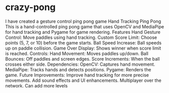 # crazy-pong
I have created a gesture control ping pong game 
Hand Tracking Ping Pong
This is a hand-controlled ping pong game that uses OpenCV and MediaPipe for hand tracking and Pygame for game rendering.
Features
Hand Gesture Control: Move paddles using hand tracking.
Custom Score Limit: Choose points (5, 7, or 10) before the game starts.
Ball Speed Increase: Ball speeds up on paddle collision.
Game Over Display: Shows winner when score limit is reached.
Controls:
Hand Movement: Moves paddles up/down.
Ball Bounces: Off paddles and screen edges.
Score Increments: When the ball crosses either side.
Dependencies:
OpenCV: Captures hand movement.
MediaPipe: Tracks hands and detects positions.
Pygame: Renders the game.
Future Improvements:
Improve hand tracking for more precise movements.
Add sound effects and UI enhancements.
Multiplayer over the network.
Can add more levels 
